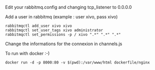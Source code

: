 Edit your rabbitmq.config and changing tcp_listener to 0.0.0.0

Add a user in rabbitmq (example : user xivo, pass xivo)

    rabbitmqctl add_user xivo xivo
    rabbitmqctl set_user_tags xivo administrator
    rabbitmqctl set_permissions -p / xivo ".*" ".*" ".*" 

Change the informations for the connexion in channels.js

To run with docker :-)

    docker run -d -p 8000:80 -v $(pwd):/var/www/html dockerfile/nginx
